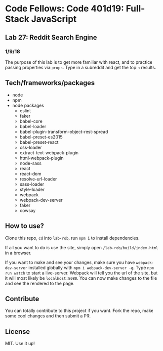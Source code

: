 # Code Fellows: Code 401d19: Full-Stack JavaScript

## Lab 27: Reddit Search Engine
### 1/9/18

The purpose of this lab is to get more familiar with react, and to practice passing properties via `props`. Type in a subreddit and get the top `n` results.

## Tech/frameworks/packages

- node 
- npm
- node packages
  - eslint 
  - faker
  - babel-core
  - babel-loader
  - babel-plugin-transform-object-rest-spread
  - babel-preset-es2015
  - babel-preset-react
  - css-loader
  - extract-text-webpack-plugin
  - html-webpack-plugin
  - node-sass
  - react
  - react-dom
  - resolve-url-loader
  - sass-loader
  - style-loader
  - webpack
  - webpack-dev-server
  - faker
  - cowsay

## How to use?

Clone this repo, `cd` into `lab-rob`, run `npm i` to install dependencies. 

If all you want to do is use the site, simply open `/lab-rob/build/index.html` in a browser.

If you want to make and see your changes, make sure you have `webpack-dev-server` installed globally with `npm i webpack-dev-server -g`. Type `npm run watch` to start a live-server. Webpack will tell you the url of the site, but it will most likely be `localhost:8080`. You can now make changes to the file and see the rendered to the page.

## Contribute

You can totally contribute to this project if you want. Fork the repo, make some cool changes and then submit a PR.

## License

MIT. Use it up!
